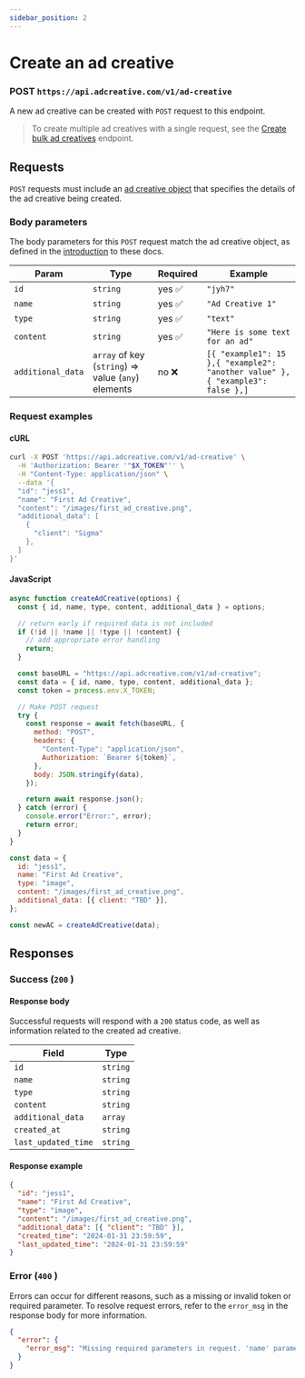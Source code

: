 ```yaml
---
sidebar_position: 2
---
```


# Create an ad creative

### POST `https://api.adcreative.com/v1/ad-creative`

A new ad creative can be created with `POST` request to this endpoint.

> To create multiple ad creatives with a single request, see the [Create bulk ad creatives](/docs/endpoints/create-bulk-ad-creatives) endpoint.

## Requests

`POST` requests must include an [ad creative object](/docs/intro#ad-creative-object) that specifies the details of the ad creative being created.

### Body parameters

The body parameters for this `POST` request match the ad creative object, as defined in the [introduction](/docs/intro#ad-creative-object) to these docs.

| Param             | Type                                               | Required | Example                                                                       |
| ----------------- | -------------------------------------------------- | -------- | ----------------------------------------------------------------------------- |
| `id`              | `string`                                           | yes ✅   | `"jyh7"`                                                                      |
| `name`            | `string`                                           | yes ✅   | `"Ad Creative 1"  `                                                           |
| `type`            | `string`                                           | yes ✅   | `"text"`                                                                      |
| `content`         | `string`                                           | yes ✅   | `"Here is some text for an ad"`                                               |
| `additional_data` | `array` of key (`string`) ⇒ value (`any`) elements | no ❌    | `[{ "example1": 15 },{ "example2": "another value" },{ "example3": false },]` |

### Request examples

#### cURL

```bash
curl -X POST 'https://api.adcreative.com/v1/ad-creative' \
  -H 'Authorization: Bearer '"$X_TOKEN"'' \
  -H "Content-Type: application/json" \
  --data '{
  "id": "jess1",
  "name": "First Ad Creative",
  "content": "/images/first_ad_creative.png",
  "additional_data": [
    {
      "client": "Sigma"
    },
  ]
}'
```

#### JavaScript

```jsx
async function createAdCreative(options) {
  const { id, name, type, content, additional_data } = options;

  // return early if required data is not included
  if (!id || !name || !type || !content) {
    // add appropriate error handling
    return;
  }

  const baseURL = "https://api.adcreative.com/v1/ad-creative";
  const data = { id, name, type, content, additional_data };
  const token = process.env.X_TOKEN;

  // Make POST request
  try {
    const response = await fetch(baseURL, {
      method: "POST",
      headers: {
        "Content-Type": "application/json",
        Authorization: `Bearer ${token}`,
      },
      body: JSON.stringify(data),
    });

    return await response.json();
  } catch (error) {
    console.error("Error:", error);
    return error;
  }
}

const data = {
  id: "jess1",
  name: "First Ad Creative",
  type: "image",
  content: "/images/first_ad_creative.png",
  additional_data: [{ client: "TBD" }],
};

const newAC = createAdCreative(data);
```

## Responses

### Success (`200` )

#### Response body

Successful requests will respond with a `200` status code, as well as information related to the created ad creative.

| Field               | Type     |
| ------------------- | -------- |
| `id`                | `string` |
| `name`              | `string` |
| `type`              | `string` |
| `content`           | `string` |
| `additional_data`   | `array`  |
| `created_at`        | `string` |
| `last_updated_time` | `string` |

#### Response example

```json
{
  "id": "jess1",
  "name": "First Ad Creative",
  "type": "image",
  "content": "/images/first_ad_creative.png",
  "additional_data": [{ "client": "TBD" }],
  "created_time": "2024-01-31 23:59:59",
  "last_updated_time": "2024-01-31 23:59:59"
}
```

### Error (`400` )

Errors can occur for different reasons, such as a missing or invalid token or required parameter. To resolve request errors, refer to the `error_msg` in the response body for more information.

```json
{
  "error": {
    "error_msg": "Missing required parameters in request. 'name' parameter should be included."
  }
}
```
